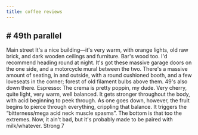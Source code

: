 ```yaml
---
title: coffee reviews
---
```


## # 49th parallel 
Main street
It's a nice building—it's very warm, with orange lights, old raw brick, and dark wooden ceilings and furniture. Bar's wood too. I'd recommend heading round at night. It's got these massive garage doors on the one side, and a motorcycle mural between the two. There's a massive amount of seating, in and outside, with a round cushioned booth, and a few loveseats in the corner; forest of old filament bulbs above them. 49's also down there. 
Espresso:
The crema is pretty poppin, my dude. Very cherry, quite light, very warm, well balanced. It gets stronger throughout the body, with acid beginning to peek through. As one goes down, however, the fruit begins to pierce through everything, crippling that balance. It triggers the “bitterness/mega acid neck muscle spasms”. The bottom is that too the extremes. 
Now, it ain't bad, but it's probably made to be paired with milk/whatever.
Strong 7
##
